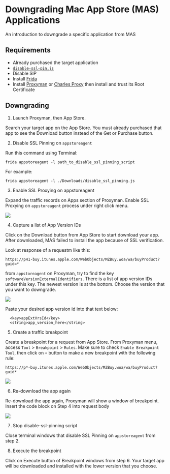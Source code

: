 # Downgrading Mac App Store (MAS) Applications

An introduction to downgrade a specific application from MAS

## Requirements

- Already purchased the target application
- [`disable-ssl-pin.js`](https://raw.githubusercontent.com/trungnghiatn/Downgrade-MAS-Applications/master/Scripts/disable-ssl-pinning.js)
- Disable SIP
- Install [Frida](https://frida.re/)
- Install [Proxyman](https://proxyman.io/) or [Charles Proxy](https://www.charlesproxy.com/) then install and trust its Root Certificate

## Downgrading

1. Launch Proxyman, then App Store.

Search your target app on the App Store. You must already purchased that app to see the Download button instead of the Get or Purchase button.

2. Disable SSL Pinning on `appstoreagent`

Run this command using Terminal:

```
frida appstoreagent -l path_to_disable_ssl_pinning_script
```

For example:

```
frida appstoreagent -l ./Downloads/disable_ssl_pinning.js
```

3. Enable SSL Proxying on appstoreagent

Expand the traffic records on Apps section of Proxyman. Enable SSL Proxying on `appstoreagent` process under right click menu.

![](https://raw.githubusercontent.com/trungnghiatn/Downgrade-MAS-Applications/master/Images/enable-ssl-proxying.png)

4. Capture a list of App Version IDs

Click on the Download button from App Store to start download your app. After downloaded, MAS failed to install the app because of SSL verification.

Look at response of a requestm like this: 
```
https://p41-buy.itunes.apple.com/WebObjects/MZBuy.woa/wa/buyProduct?guid=*
```
 from `appstoreagent` on Proxyman, try to find the key `softwareVersionExternalIdentifiers`. There is a list of app version IDs under this key. The newest version is at the bottom. Choose the version that you want to downgrade.

![](https://raw.githubusercontent.com/trungnghiatn/Downgrade-MAS-Applications/master/Images/app-version-ids.png)

Paste your desired app version id into that text below:

```
  <key>appExtVrsId</key>
  <string>app_version_here</string>
```

5. Create a traffic breakpoint

Create a breakpoint for a request from App Store. From Proxyman menu, access `Tool` > `Breakpoint` > `Rules`. Make sure to check `Enable Breakpoint Tool`, then click on `+` button to make a new breakpoint with the following rule:

```
https://p*-buy.itunes.apple.com/WebObjects/MZBuy.woa/wa/buyProduct?guid*
```

![](https://raw.githubusercontent.com/trungnghiatn/Downgrade-MAS-Applications/master/Images/create-a-breakpoint.png)

6. Re-download the app again

Re-download the app again, Proxyman will show a window of breakpoint. Insert the code block on Step 4 into request body

![](https://raw.githubusercontent.com/trungnghiatn/Downgrade-MAS-Applications/master/Images/modify-request-body)

7. Stop disable-ssl-pinning script

Close terminal windows that disable SSL Pinning on `appstoreagent` from step 2.

8. Execute the breakpoint

Click on Execute button of Breakpoint windows from step 6. Your target app will be downloaded and installed with the lower version that you choose.
